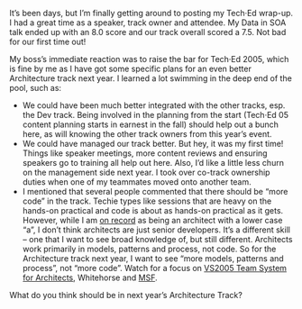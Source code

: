 It’s been days, but I’m finally getting around to posting my <span
id="rssHarry_dgFeed__ctl3_lblItem">Tech·Ed </span>wrap-up. I had a great
time as a speaker, track owner and attendee. My Data in SOA talk ended
up with an 8.0 score and our track overall scored a 7.5. Not bad for our
first time out!

My boss’s immediate reaction was to raise the bar for <span
id="rssHarry_dgFeed__ctl3_lblItem0">Tech·Ed 2005, which is fine by me as
I have got some specific plans for an even better Architecture track
next year. I learned a lot swimming in the deep end of the pool, such
as:</span>

-   We could have been much better integrated with the other tracks,
    esp. the Dev track. Being involved in the planning from the start
    (<span id="rssHarry_dgFeed__ctl3_lblItem1">Tech·Ed 05 content
    planning starts in earnest in the fall) should help out a bunch
    here, as will knowing the other track owners from this year’s
    event.</span>
-   We could have managed our track better. But hey, it was my first
    time! Things like speaker meetings, more content reviews and
    ensuring speakers go to training all help out here. Also, I’d like a
    little less churn on the management side next year. I took over
    co-track ownership duties when one of my teammates moved onto
    another team.
-   I mentioned that several people commented that there should be “more
    code” in the track. Techie types like sessions that are heavy on the
    hands-on practical and code is about as hands-on practical as it
    gets. However, while I am [on
    record](http://msdn.microsoft.com/architecture/community/newsletter/default.aspx#Community)
    as being an architect with a lower case “a”, I don’t think
    architects are just senior developers. It’s a different skill – one
    that I want to see broad knowledge of, but still different.
    Architects work primarily in models, patterns and process, not code.
    So for the Architecture track next year, I want to see “more models,
    patterns and process”, not “more code”. Watch for a focus on [VS2005
    Team System for
    Architects](http://msdn.microsoft.com/vstudio/teamsystem/architect/default.aspx),
    Whitehorse and
    [MSF](http://msdn.microsoft.com/library/en-us/dnvsent/html/vsts-msf.asp).

What do you think should be in next year’s Architecture Track?
